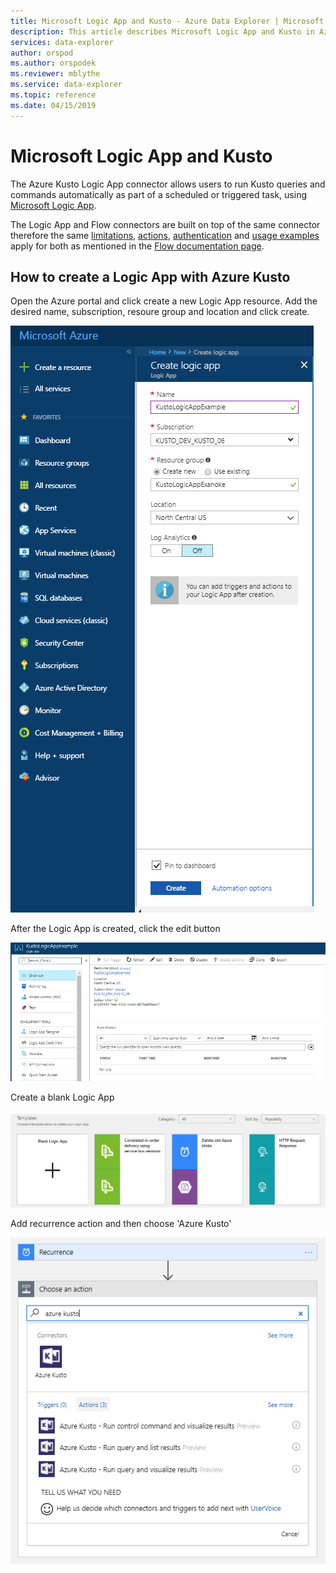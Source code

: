 ```yaml
---
title: Microsoft Logic App and Kusto - Azure Data Explorer | Microsoft Docs
description: This article describes Microsoft Logic App and Kusto in Azure Data Explorer.
services: data-explorer
author: orspod
ms.author: orspodek
ms.reviewer: mblythe
ms.service: data-explorer
ms.topic: reference
ms.date: 04/15/2019
---
```

# Microsoft Logic App and Kusto

The Azure Kusto Logic App connector allows users to run Kusto queries and commands automatically as part of a scheduled or triggered task, using [Microsoft Logic App](https://docs.microsoft.com/en-us/azure/logic-apps/logic-apps-what-are-logic-apps).

The Logic App and Flow connectors are built on top of the same connector therefore the same [limitations](flow.md#limitations), [actions](flow.md#azure-kusto-flow-actions), [authentication](flow.md#authentication) and [usage examples](flow.md#usage-examples) apply for both as mentioned in the [Flow documentation page](flow.md).


## How to create a Logic App with Azure Kusto

Open the Azure portal and click create a new Logic App resource.
Add the desired name, subscription, resoure group and location and click create.

![Create logic app](./Images/KustoTools-LogicApp/logicapp-createlogicapp.png "logicapp-createlogicapp")

After the Logic App is created, click the edit button

![Edit logic app designer](./Images/KustoTools-LogicApp/logicapp-editdesigner.png "logicapp-editdesigner")

Create a blank Logic App

![Logic app blank template](./Images/KustoTools-LogicApp/logicapp-blanktemplate.png "logicapp-blanktemplate")

Add recurrence action and then choose 'Azure Kusto'

![Logic app Kusto Flow connector](./Images/KustoTools-LogicApp/logicapp-kustoconnector.png "logicapp-kustoconnector")